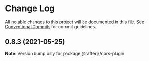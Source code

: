 # Change Log

All notable changes to this project will be documented in this file.
See [Conventional Commits](https://conventionalcommits.org) for commit guidelines.

## 0.8.3 (2021-05-25)

**Note:** Version bump only for package @rafterjs/cors-plugin
